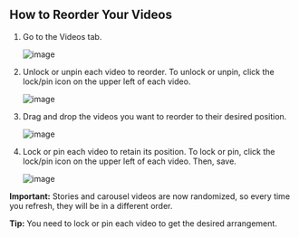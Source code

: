 ## How to Reorder Your Videos

1. Go to the Videos tab.

   ![image](https://github.com/user-attachments/assets/0fbd85a7-49d5-4587-a318-42ccd6a21969)

2. Unlock or unpin each video to reorder. To unlock or unpin, click the lock/pin icon on the upper left of each video.

   ![image](https://github.com/user-attachments/assets/8a12e1b3-8871-47f4-9bf8-11cbd5a21ec4)

3. Drag and drop the videos you want to reorder to their desired position.

   ![image](https://github.com/user-attachments/assets/7a3d5cf7-bbc8-49b5-9748-09c04699e9c4)

4. Lock or pin each video to retain its position. To lock or pin, click the lock/pin icon on the upper left of each video. Then, save.

   ![image](https://github.com/user-attachments/assets/32aa6b05-80f0-45ee-bc9f-f7a7664f3a01)

**Important:** Stories and carousel videos are now randomized, so every time you refresh, they will be in a different order.

**Tip:** You need to lock or pin each video to get the desired arrangement.
